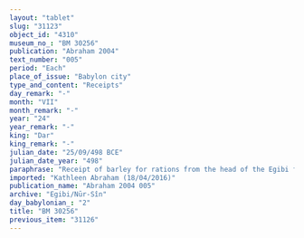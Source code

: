 ```yaml
---
layout: "tablet"
slug: "31123"
object_id: "4310"
museum_no_: "BM 30256"
publication: "Abraham 2004"
text_number: "005"
period: "Each"
place_of_issue: "Babylon city"
type_and_content: "Receipts"
day_remark: "-"
month: "VII"
month_remark: "-"
year: "24"
year_remark: "-"
king: "Dar"
king_remark: "-"
julian_date: "25/09/498 BCE"
julian_date_year: "498"
paraphrase: "Receipt of barley for rations from the head of the Egibi family. By order of the Governor of Babylon.<br /> <strong>A</strong>, a slave of <strong>C</strong>, Governor of Babylon (<em>&scaron;ākin ṭēmi)</em>, receives (<em>mahāru</em>) 3 kor of barley, by order of (<em>ina qibi</em>) his master<em>,</em> from <strong>B</strong><em>.</em> It is the barley which has been given (<em>nadānu, </em>G Stat.) for the rations (<em>kurummatu</em>)<em> </em>of the boatmen (<em>mallāhu</em>) who are on the boat loaded with beer that will sail (<em>alāku</em>)<em> </em>to Dur-Kurigalzu*. Names of 5 witnesses and the scribe.<br /> *Wr. Dūr-galzu.<br /> <br /> <strong>A</strong>=Nidinti-Bēl-damqat, slave of <strong>C</strong>;&nbsp;<strong>B</strong>=&Scaron;i&scaron;ki/Iddinaya//Egibi (=Marduk-nāṣir-apli/Itti-Marduk-balāṭu//Egibi);&nbsp;<strong>C</strong>=Ina-Esagil-lilbur, (<em>&scaron;ākin ṭēmi</em> of Babylon)"
imported: "Kathleen Abraham (18/04/2016)"
publication_name: "Abraham 2004 005"
archive: "Egibi/Nūr-Sîn"
day_babylonian_: "2"
title: "BM 30256"
previous_item: "31126"
---
```

